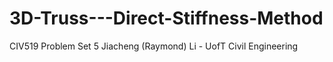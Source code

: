 # 3D-Truss---Direct-Stiffness-Method
CIV519 Problem Set 5
Jiacheng (Raymond) Li - UofT Civil Engineering
